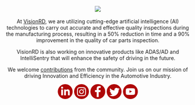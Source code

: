 <p align="center">
  <a href="https://ultralytics.com/">
  <img width="700" src="https://github.com/visionrd-ai/.github/assets/145563962/79a92550-c2e4-49f3-8229-bfe6545e54ea"></a>
</p>


<div align="center">


At [VisionRD](https://visionrdai.com/), we are utilizing cutting-edge artificial intelligence (AI) technologies to carry out accurate and effective quality inspections during the manufacturing process, resulting in a 50% reduction in time and a 90% improvement in the quality of car parts inspection.

VisionRD is also working on innovative products like ADAS/AD and IntelliSentry that will enhance the safety of driving in the future.

We welcome [contributions](https://github.com/visionrd-ai/Pins-Defect-Detection) from the community.
Join us on our mission of driving Innovation and Efficiency in the Automotive Industry.

[<img alt="alt_text" width="40px" src="Linkedin.png" />](https://www.linkedin.com/company/visionrd-ai/)
[<img alt="alt_text" width="40px" src="Instagram.png" />](https://www.instagram.com/visionrdai/)
[<img alt="alt_text" width="40px" src="Facebook.png" />](https://www.facebook.com/visionrdai/)
[<img alt="alt_text" width="40px" src="Twitter.png" />](https://twitter.com/Visionrd_ai/)
[<img alt="alt_text" width="40px" src="YouTube.png" />](https://www.youtube.com/@Visionrdai/)


